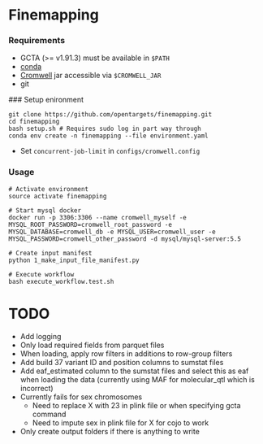 Finemapping
===========

### Requirements
- GCTA (>= v1.91.3) must be available in `$PATH`
- [conda](https://conda.io/docs/)
- [Cromwell](https://cromwell.readthedocs.io/en/stable/) jar accessible via `$CROMWELL_JAR`
- git

### Setup enironment

```
git clone https://github.com/opentargets/finemapping.git
cd finemapping
bash setup.sh # Requires sudo log in part way through
conda env create -n finemapping --file environment.yaml
```

- Set `concurrent-job-limit` in `configs/cromwell.config`

### Usage

```
# Activate environment
source activate finemapping

# Start mysql docker
docker run -p 3306:3306 --name cromwell_myself -e MYSQL_ROOT_PASSWORD=cromwell_root_password -e MYSQL_DATABASE=cromwell_db -e MYSQL_USER=cromwell_user -e MYSQL_PASSWORD=cromwell_other_password -d mysql/mysql-server:5.5

# Create input manifest
python 1_make_input_file_manifest.py

# Execute workflow
bash execute_workflow.test.sh

```

# TODO
- Add logging
- Only load required fields from parquet files
- When loading, apply row filters in additions to row-group filters
- Add build 37 variant ID and position columns to sumstat files
- Add eaf_estimated column to the sumstat files and select this as eaf when loading the data (currently using MAF for molecular_qtl which is incorrect)
- Currently fails for sex chromosomes
  - Need to replace X with 23 in plink file or when specifying gcta command
  - Need to impute sex in plink file for X for cojo to work
- Only create output folders if there is anything to write
